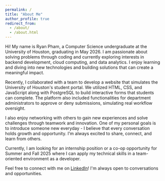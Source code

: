 ```yaml
---
permalink: /
title: "About Me"
author_profile: true
redirect_from: 
  - /about/
  - /about.html
---
```


Hi! My name is Ryan Pham, a Computer Science undergraduate at the University of Houston, graduating in May 2026. I am passionate about solving problems through coding and currently exploring interests in backend development, cloud computing, and data analytics. I enjoy learning and diving into new technologies and building solutions that can create a meaningful impact.

Recently, I collaborated with a team to develop a website that simulates the University of Houston's student portal. We utilized HTML, CSS, and JavaScript along with PostgreSQL to build interactive forms that students can complete. The platform also included functionalities for department administrators to approve or deny submissions, simulating real workflow oversight.

I also enjoy networking with others to gain new experiences and solve challenges through teamwork and innovation. One of my personal goals is to introduce someone new everyday - I believe that every conversation holds growth and opportunity. I'm always excited to share, connect, and learn from others.

Currently, I am looking for an internship position or a co-op opportunity for Summer and Fall 2025 where I can apply my technical skills in a team-oriented environment as a developer.

Feel free to connect with me on [LinkedIn](www.linkedin.com/in/ryan-pham0306)! I'm always open to conversations and opportunities.




